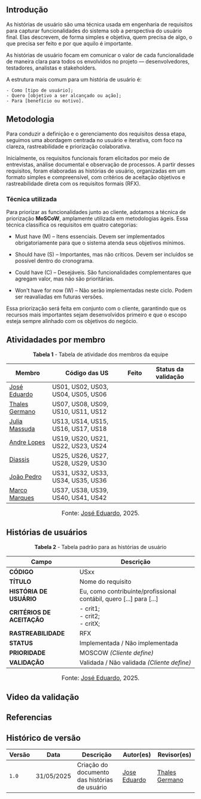 ## Introdução 

As histórias de usuário são uma técnica usada em engenharia de requisitos para capturar funcionalidades do sistema sob a perspectiva do usuário final. Elas descrevem, de forma simples e objetiva, quem precisa de algo, o que precisa ser feito e por que aquilo é importante.

As histórias de usuário focam em comunicar o valor de cada funcionalidade de maneira clara para todos os envolvidos no projeto — desenvolvedores, testadores, analistas e stakeholders.


A estrutura mais comum para um história de usuário é: 

    - Como [tipo de usuário];
    - Quero [objetivo a ser alcançado ou ação];
    - Para [benefício ou motivo].


## Metodologia 

Para conduzir a definição e o gerenciamento dos requisitos dessa etapa, seguimos uma abordagem centrada no usuário e iterativa, com foco na clareza, rastreabilidade e priorização colaborativa. 

Inicialmente, os requisitos funcionais foram elicitados por meio de entrevistas, análise documental e observação de processos. A partir desses requisitos, foram elaboradas as histórias de usuário, organizadas em um formato simples e compreensível, com critérios de aceitação objetivos e rastreabilidade direta com os requisitos formais (RFX).


### Técnica utilizada 

Para priorizar as funcionalidades junto ao cliente, adotamos a técnica de priorização **MoSCoW**, amplamente utilizada em metodologias ágeis. Essa técnica classifica os requisitos em quatro categorias:

- Must have (M) – Itens essenciais. Devem ser implementados obrigatoriamente para que o sistema atenda seus objetivos mínimos.

- Should have (S) – Importantes, mas não críticos. Devem ser incluídos se possível dentro do cronograma.

- Could have (C) – Desejáveis. São funcionalidades complementares que agregam valor, mas não são prioritárias.

- Won't have for now (W) – Não serão implementadas neste ciclo. Podem ser reavaliadas em futuras versões.

Essa priorização será feita em conjunto com o cliente, garantindo que os recursos mais importantes sejam desenvolvidos primeiro e que o escopo esteja sempre alinhado com os objetivos do negócio.



## Atividadades por membro 

<p style="text-align: center"><b>Tabela 1</b> - Tabela de atividade dos membros da equipe </p>

| Membro                                             | Código das US                      | Feito | Status da validação |
|----------------------------------------------------|------------------------------------|-------|---------------------|
| [José Eduardo](https://github.com/jevprado)        | US01, US02, US03, US04, US05, US06 |       |                     |
| [Thales Germano](https://github.com/thalesgvl)     | US07, US08, US09, US10, US11, US12 |       |                     |
| [Julia Massuda](https://github.com/JuliaReis18)    | US13, US14, US15, US16, US17, US18 |       |                     |
| [Andre Lopes](https://github.com/andrewslopes)     | US19, US20, US21, US22, US23, US24 |       |                     |
| [Diassis](https://github.com/Diaxiz)               | US25, US26, US27, US28, US29, US30 |       |                     |
| [João Pedro](https://github.com/JpRodrigues2)      | US31, US32, US33, US34, US35, US36 |       |                     |
| [Marco Marques](https://github.com/marcomarquesdc) | US37, US38, US39, US40, US41, US42 |       |                     |

<font size="3"><p style="text-align: center">Fonte: [José Eduardo](https://github.com/jevprado), 2025.</p></font>

## Histórias de usuários 

<p style="text-align: center"><b>Tabela 2</b> - Tabela padrão para as histórias de usuário </p>

| Campo                      | Descrição                                                                 |
|----------------------------|---------------------------------------------------------------------------|
| **CÓDIGO**                 | USxx                                                                      |
| **TÍTULO**                 | Nome do requisito                                                         |
| **HISTÓRIA DE USUÁRIO**    | Eu, como contribuinte/profissional contábil, quero [...] para [...]       |
| **CRITÉRIOS DE ACEITAÇÃO** | - crit1;<br>- crit2;<br>- critX;                                          |
| **RASTREABILIDADE**        | RFX                                                                       | 
| **STATUS**                 | Implementada / Não implementada                                           |
| **PRIORIDADE**             | MOSCOW *(Cliente define)*                                                 |
| **VALIDAÇÃO**              | Validada / Não validada *(Cliente define)*                                |

<font size="3"><p style="text-align: center">Fonte: [José Eduardo](https://github.com/jevprado), 2025.</p></font>


## Video da validação 



## Referencias 

## Histórico de versão
Versão |   Data     | Descrição | Autor(es) | Revisor(es)
------ | ---------- | --------------------------------------------- | ---------- | ----------
`1.0`  | 31/05/2025 | Criação do documento das histórias de usuário | [Jose Eduardo](https://github.com/jevprado) | [Thales Germano](https://github.com/thalesgvl) |

